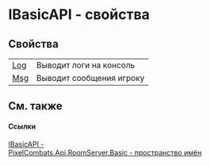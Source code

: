 # IBasicAPI - свойства




## Свойства
<table>
<tr>
<td><a href="3b8727da-dbec-aaed-c72a-77ab8f4868f5">Log</a></td>
<td>Выводит логи на консоль</td></tr>
<tr>
<td><a href="55deff1c-0181-9fe3-56b5-90d2546c541f">Msg</a></td>
<td>Выводит сообщения игроку</td></tr>
</table>

## См. также


#### Ссылки
<a href="f0dbbbf1-1bb9-ef5c-9c12-55e3c2199471">IBasicAPI - </a>  
<a href="299769b5-0515-f682-c4bd-afa5af18175d">PixelCombats.Api.RoomServer.Basic - пространство имён</a>  
